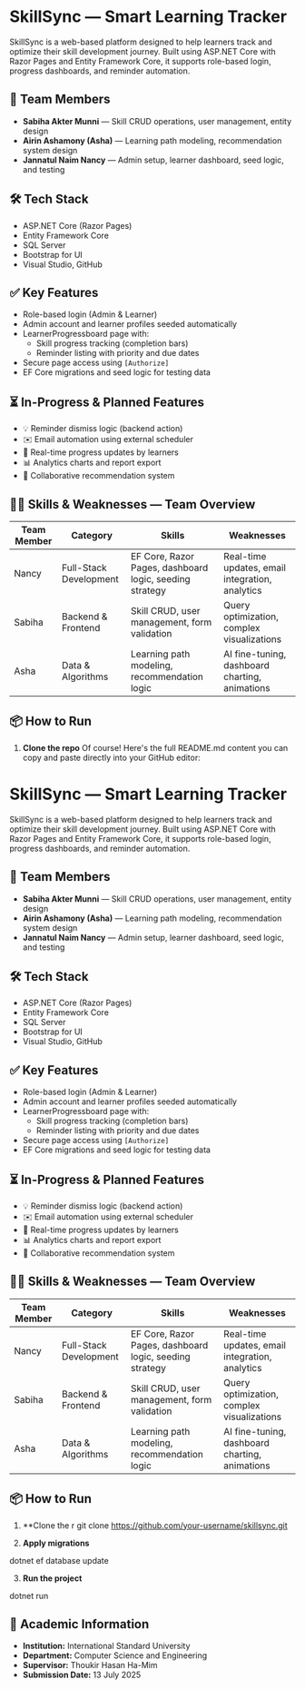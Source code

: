 # SkillSync — Smart Learning Tracker

SkillSync is a web-based platform designed to help learners track and optimize their skill development journey. Built using ASP.NET Core with Razor Pages and Entity Framework Core, it supports role-based login, progress dashboards, and reminder automation.

## 👥 Team Members

- **Sabiha Akter Munni** — Skill CRUD operations, user management, entity design  
- **Airin Ashamony (Asha)** — Learning path modeling, recommendation system design  
- **Jannatul Naim Nancy** — Admin setup, learner dashboard, seed logic, and testing  

## 🛠️ Tech Stack

- ASP.NET Core (Razor Pages)  
- Entity Framework Core  
- SQL Server  
- Bootstrap for UI  
- Visual Studio, GitHub

## ✅ Key Features

- Role-based login (Admin & Learner)
- Admin account and learner profiles seeded automatically
- LearnerProgressboard page with:
  - Skill progress tracking (completion bars)
  - Reminder listing with priority and due dates
- Secure page access using `[Authorize]`
- EF Core migrations and seed logic for testing data

## ⏳ In-Progress & Planned Features

- 💡 Reminder dismiss logic (backend action)  
- ✉️ Email automation using external scheduler  
- 🔄 Real-time progress updates by learners  
- 📊 Analytics charts and report export  
- 🎯 Collaborative recommendation system  

## 👩‍💻 Skills & Weaknesses — Team Overview

| Team Member | Category               | Skills                                                   | Weaknesses                                      |
|-------------|------------------------|-----------------------------------------------------------|-------------------------------------------------|
| Nancy       | Full-Stack Development | EF Core, Razor Pages, dashboard logic, seeding strategy   | Real-time updates, email integration, analytics |
| Sabiha      | Backend & Frontend     | Skill CRUD, user management, form validation              | Query optimization, complex visualizations      |
| Asha        | Data & Algorithms      | Learning path modeling, recommendation logic              | AI fine-tuning, dashboard charting, animations  |

## 📦 How to Run

1. **Clone the repo**
   Of course! Here's the full README.md content you can copy and paste directly into your GitHub editor:
# SkillSync — Smart Learning Tracker

SkillSync is a web-based platform designed to help learners track and optimize their skill development journey. Built using ASP.NET Core with Razor Pages and Entity Framework Core, it supports role-based login, progress dashboards, and reminder automation.

## 👥 Team Members

- **Sabiha Akter Munni** — Skill CRUD operations, user management, entity design  
- **Airin Ashamony (Asha)** — Learning path modeling, recommendation system design  
- **Jannatul Naim Nancy** — Admin setup, learner dashboard, seed logic, and testing  

## 🛠️ Tech Stack

- ASP.NET Core (Razor Pages)  
- Entity Framework Core  
- SQL Server  
- Bootstrap for UI  
- Visual Studio, GitHub

## ✅ Key Features

- Role-based login (Admin & Learner)
- Admin account and learner profiles seeded automatically
- LearnerProgressboard page with:
  - Skill progress tracking (completion bars)
  - Reminder listing with priority and due dates
- Secure page access using `[Authorize]`
- EF Core migrations and seed logic for testing data

## ⏳ In-Progress & Planned Features

- 💡 Reminder dismiss logic (backend action)  
- ✉️ Email automation using external scheduler  
- 🔄 Real-time progress updates by learners  
- 📊 Analytics charts and report export  
- 🎯 Collaborative recommendation system  

## 👩‍💻 Skills & Weaknesses — Team Overview

| Team Member | Category               | Skills                                                   | Weaknesses                                      |
|-------------|------------------------|-----------------------------------------------------------|-------------------------------------------------|
| Nancy       | Full-Stack Development | EF Core, Razor Pages, dashboard logic, seeding strategy   | Real-time updates, email integration, analytics |
| Sabiha      | Backend & Frontend     | Skill CRUD, user management, form validation              | Query optimization, complex visualizations      |
| Asha        | Data & Algorithms      | Learning path modeling, recommendation logic              | AI fine-tuning, dashboard charting, animations  |

## 📦 How to Run

1. **Clone the r
git clone https://github.com/your-username/skillsync.git

3. **Apply migrations**  


dotnet ef database update

3. **Run the project**  


dotnet run

## 🏫 Academic Information

- **Institution:** International Standard University  
- **Department:** Computer Science and Engineering  
- **Supervisor:** Thoukir Hasan Ha-Mim  
- **Submission Date:** 13 July 2025  

